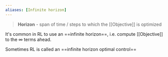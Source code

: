 ```yaml
---
aliases: [Infinite horizon]
---
```


> **Horizon** - span of time / steps to which the [[Objective]] is optimized

It's common in RL to use an ==infinite horizon==, i.e. compute [[Objective]] to the $\infty$ terms ahead. 

Sometimes RL is called an ==infinite horizon optimal control== 